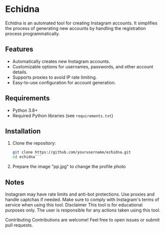 # Echidna
Echidna is an automated tool for creating Instagram accounts. It simplifies the process of generating new accounts by handling the registration process programmatically.

## Features
- Automatically creates new Instagram accounts.
- Customizable options for usernames, passwords, and other account details.
- Supports proxies to avoid IP rate limiting.
- Easy-to-use configuration for account generation.

## Requirements
- Python 3.8+
- Required Python libraries (see `requirements.txt`)

## Installation
1. Clone the repository:
   ```bash
   git clone https://github.com/yourusername/echidna.git
   cd echidna```
2. Prepare the image "pp.jpg" to change the profile photo
## Notes
Instagram may have rate limits and anti-bot protections. Use proxies and handle captchas if needed.
Make sure to comply with Instagram's terms of service when using this tool.
Disclaimer
This tool is for educational purposes only. The user is responsible for any actions taken using this tool.

Contributing
Contributions are welcome! Feel free to open issues or submit pull requests.
